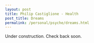 ```yaml
---
layout: post
title: Philip Castiglione - Health
post_title: Dreams
permalink: /personal/psyche/dreams.html
---
```

Under construction. Check back soon.

